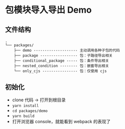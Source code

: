 # 包模块导入导出 Demo

## 文件结构

```
.
└── packages/
    ├── demo -------------------- 主动调用各种子包的代码
    ├── package ----------------- 包：子路径导出相关
    ├── conditional_package ----- 包：条件导出相关
    ├── nested_condition -------- 包：嵌套导出相关
    └── only_cjs ---------------- 包：仅使用 cjs
```

## 初始化

- clone 代码 -> 打开到根目录
- `yarn install`
- `cd packages/demo`
- `yarn build`
- 打开浏览器 console，就能看到 webpack 的表现了
